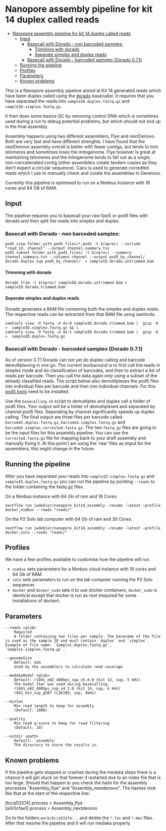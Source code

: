 # Nanopore assembly pipeline for kit 14 duplex called reads

- [Nanopore assembly pipeline for kit 14 duplex called reads](#nanopore-assembly-pipeline-for-kit-14-duplex-called-reads)
  - [Input](#input)
    - [Basecall with Dorado - non barcoded samples:](#basecall-with-dorado---non-barcoded-samples)
      - [Trimming with dorado](#trimming-with-dorado)
      - [Seperate simplex and duplex reads](#seperate-simplex-and-duplex-reads)
    - [Basecall with Dorado - barcoded samples (Dorado 0.7.1)](#basecall-with-dorado---barcoded-samples-dorado-071)
  - [Running the pipeline](#running-the-pipeline)
  - [Profiles](#profiles)
  - [Parameters](#parameters)
  - [Known problems](#known-problems)


This is a Nanopore assembly pipeline aimed at Kit 14 generated reads which have been duplex called using the [dorado](https://github.com/nanoporetech/dorado/) basecaller. It requires that you have separated the reads into `sampleID.duplex.fastq.gz` and `sampleID.simplex.fastq.gz`.

It then does some basice QC by removing control DNA which is sometimes used during a run to debug potential problems, but which should not end up in the final assembly.

Assembly happens using two different assemblers, Flye and nextDenovo. Both are very fast and have different strenghts. I have found that the nextDenovo assembly overall is better with fewer contigs, but tends to trim telomeres and sometimes loses the mitogenome. Flye however is great at maintaining telomeres and the mitogenome tends to fall out as a single, non-concatenated contig (other assemblers create tandem copies as they don't expect a circular sequence).
Canu is used to generate corredted reads which I use to manually check and curate the assemblies in Geneious.

Currently this pipeline is optimised to run on a Nimbus instance with 16 cores and 64 GB of RAM.

## Input

The pipeline requires you to basecall your raw fast5 or pod5 files with dorado and then split the reads into simplex and duplex.

### Basecall with Dorado - non barcoded samples:

```
pod5 view folder_with_pod5_files/*.pod5 -t $(nproc) --include "read_id, channel" --output channel.summary.tsv
pod5 subset folder_with_pod5_files/ -t $(nproc) --summary channel.summary.tsv --columns channel --output pod5_by_channel/ 
dorado duplex sup pod5_by_channel/  > sampleID.dorado.untrimmed.bam
```

#### Trimming with dorado

```
dorado trim -t $(nproc) sampleID.dorado.untrimmed.bam >  sampleID.dorado.trimmed.bam
```
#### Seperate simplex and duplex reads

Dorado generates a BAM file containing both the simplex and duplex reads. The respective reads can be extracted from that BAM file using samtools.

```
samtools view -O fastq -d dx:0 sampleID.dorado.trimmed.bam |  gzip -9 >  sampleID.simplex.fastq.gz && \
samtools view -O fastq -d dx:1 sampleID.dorado.trimmed.bam |  gzip -9 >  sampleID.duplex.fastq.gz
```

### Basecall with Dorado - barcoded samples (Dorado 0.7.1)
As of version 0.7.1 Dorado can not yet do duplex calling and barcode demultiplexing in one go. The current workaround is to first call the reads in simplex mode and do classification of barcodes, and then to extract a list of reads per barcode. Then you call the data again only using a subset of the already classified reads.
The script below also demultiplexes the pod5 files into individual files per barcode and then into individual channels. For this [pod5 tools](https://github.com/nanoporetech/pod5-file-format) need to be installed.

Use the `basecalling.sh` script to demultiplex and duplex call a folder of pod5 files. Your output will be a folder of demultiplexed and separated by channel pod5 files. Separating by channel significantly speeds up duplex calling.
The final output are three files per barcode called `barcodeX.duplex.fastq.gz`, `barcodeX.simplex.fastq.gz` and `barcodeX.simplex.corrected.fasta.gz`.
The two `fastq.gz` files are going to be the input files for this assembly pipeline. You can use the `corrected.fasta.gz` file for mapping back to your draft assembly and manually fixing it.
At this point I am using the 'raw' files as imput for the assemblers, this might change in the future. 

## Running the pipeline

After you have separated your reads into `sampleID.simplex.fastq.gz` and `sampleID.duplex.fastq.gz` you can run the pipeline by pointing `--reads` to the folder containing the fastq.gz files.

On a Nimbus instance with 64 Gb of ram and 16 Cores:
```
nextflow run jwdebler/nanopore_kit14_assembly -resume -latest -profile docker,nimbus --reads "reads/"
```
On the P2 Solo lab computer with 64 Gb of ram and 30 Cores:
```
nextflow run jwdebler/nanopore_kit14_assembly -resume -latest -profile docker,solo --reads "reads/"
```

## Profiles

We have a few profiles available to customise how the pipeline will run.

- `nimbus` sets parameters for a Nimbus cloud instance with 16 cores and 64 Gb of RAM.
- `solo` sets paramaters to run on the lab computer running the P2 Solo sequencer.
- `docker` and `docker_sudo` sets it to use docker containers, `docker_sudo` is identical except that docker is run as root (required for some installations of docker).



## Parameters

```
--reads <glob>
    Required
    A folder containing two files per sample. The basename of the file is used as the sample ID and must contain `duplex` and `simplex`. Example of file name: `Sample1.duplex.fastq.gz`, `Sample1.simplex.fastq.gz`.

--genomeSize
    Default: 42m
    Used by the assemblers to calculate read coverage

--medakaModel <glob>
    Default: r1041_e82_400bps_sup_v5.0.0 (kit 14, sup, 5 kHz)
    The model that was used during basecalling.
    r1041_e82_400bps_sup_v4.1.0 (kit 14, sup, 4 kHz)
    r941_min_sup_g507 (LSK109, sup, 4kHz)

--minlen
    Min read length to keep for assembly
    (Default: 1000)

--quality
    Min read q-score to keep for read filtering
    (Default: 10)

--outdir <path>
    Default: `assembly`
    The directory to store the results in.
```

## Known problems
If the pipeline gets stopped or crashes during the medaka steps there is a chance it will get stuck on that forever if restarted due to an index file that is too large. Should that happen to you check the hash for the assembly processes "Assembly_flye" and "Assembly_nextdenovo". The hashes look like that at the start of the respective line:

[bc/a53374] process > Assembly_flye  
[a4/0cfae1] process > Assembly_nextdenovo

Go to the folders `work/bc/a53374...` and delete the `*.fai` and `*.mmi` files. After that resume the pipeline and it will run medaka properly.

